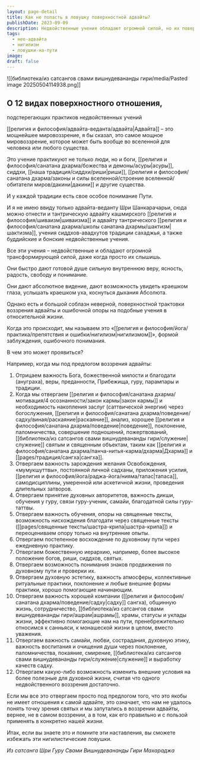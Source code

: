 ```yaml
---
layout: page-detail
title: Как не попасть в ловушку поверхностной адвайты?
publishDate: 2023-09-09
description: Недвойственные учения обладают огромной силой, но их поверхностное понимание ведёт к нигилизму и ошибкам в практике. Часто под видом адвайты отвергаются вера, гуру, карма, садхана, духовная дисциплина, коллективные практики и этика, что искажает суть пути. Чтобы избежать этих ловушек, важно уважать традицию, усилия, наставления святых и ценить все аспекты духовной жизни.
tags:
  - нео-адвайта
  - нигилизм
  - ловушки-на-пути
image: 
draft: false
---
```

![[библиотека/из сатсангов свами вишнудевананды гири/media/Pasted image 20250504114938.png]]
## О 12 видах поверхностного отношения,   
 подстерегающих практиков недвойственных учений 

  
 [[религия и философия/адвайта-веданта/адвайта|Адвайта]] – это мощнейшее мировоззрение, я бы сказал, это самое мощное мировоззрение, которое может быть вообще во вселенной для человека или любого существа.

 Это учение практикуют не только люди, но и боги, [[религия и философия/санатана дхарма/божества и демоны/асуры|асуры]], сиддхи, [[наша традиция/сиддхи/риши|риши]], [[религия и философия/санатана дхарма/законы и силы вселенной/строение вселенной/обитатели миров/дакини|дакини]] и другие существа.

 И у каждой традиции есть свое особое понимание Пути.

 И я не имею ввиду только адвайта-веданту Шри Шанкарачарьи, сюда можно отнести и тантрическую адвайту кашмирского [[религия и философия/шиваизм|шиваизма]] и адвайту тантрического [[религия и философия/санатана дхарма/школы санатана дхармы/шактизм|шактизма]], учения сиддхов-авадхутов традиции сахаджья, а также буддийские и бонские недвойственные учения.

 Все эти учения – недвойственные и обладают огромной трансформирующей силой, даже когда просто их слышишь.

 Они быстро дают готовой душе сильную внутреннюю веру, ясность, радость, свободу и понимание.

 Они дают абсолютное видение, дают возможность увидеть краешком глаза, услышать краешком уха, коснуться дыхания Абсолюта.

 Однако есть и большой соблазн неверной, поверхностной трактовки воззрения адвайты и ошибочной опоры на подобные учения в относительной жизни.

 Когда это происходит, мы называем это «[[религия и философия/йога/практика/препятствия и ошибки/нигилизм|нигилизмом]]», формой заблуждения, ошибочного понимания.

  
 В чем это может проявиться?

 Например, когда мы под предлогом воззрения адвайты:

1. Отрицаем важность Бога, божественной милости и благодати (ануграха), веры, преданности, Прибежища, гуру, парампары и традиции.
2. Когда мы отвергаем [[религия и философия/санатана дхарма/мотивация/4 осознанности/закон кармы|закон кармы]] и необходимость накопления заслуг (саттвической энергии) через богослужения, [[религия и философия/санатана дхарма/поведение/садху/виная/раскаяние|раскаяние]], анализ, хорошее [[религия и философия/санатана дхарма/поведение|поведение]], поклонение, паломничества, совершение подношений, пожертвований, [[библиотека/из сатсангов свами вишнудевананды гири/служение|служение]] святым и священным объектам, таким как [[религия и философия/санатана дхарма/панча-нитья-карма/дхарма|Дхарма]] и [[pages/традиция/сангха|сангха]].
3. Отвергаем важность зарождения желания Освобождения, «мумукшуттвы», постоянной личной садханы, приложения усилия, [[религия и философия/йога/раджа-йога/нияма/тапас|тапаса]], самодисциплины, умеренной или аскетичной жизни, проведения длительных затворов.
4. Отвергаем принятие духовных авторитетов, важность дикши, обучения у гуру, связи гуру-ученик, самайи, благодатной силы гуру-таттвы.
5. Отвергаем важность обучения, опоры на священные тексты, возможность нисхождения благодати через священные тексты ([[pages/священные тексты/шастра-крипа|шастра-крипа]]) и переоцениваем опору только на внутренние опыты.
6. Отвергаем постепенное восхождение по духовному пути через ежедневную практику.
7. Отвергаем божественную иерархию, например, более высокое положение богов, риши, сиддхов, святых.
8. Отвергаем возможность понимания знаков продвижения по духовному пути и проверки их.
9. Отвергаем духовную эстетику, важность атмосферы, коллективные ритуальные практики, поклонение и любые внешние формы практики, хорошо помогающие начинающим.
10. Отвергаем важность хорошей компании ([[религия и философия/санатана дхарма/поведение/садху|садху]] сангха), общинную жизнь, сотрудничество, [[библиотека/из сатсангов свами вишнудевананды гири/ашрам|ашрамы]], храмы, статусы и уклады жизни, эффективно помогающие нам на пути, пренебрежительно относимся к санньяси, к монашеской жизни в целом, вместо уважения.
11. Отвергаем важность самайи, любви, сострадания, духовную этику, важность воспитания и очищения души через поклонение, паломничества, покаяние, смирение, [[библиотека/из сатсангов свами вишнудевананды гири/служение|служение]] и выработку качеств садху.
12. Отвергаем какую-либо возможность изменить внешние условия на более полезные для духовной жизни, считая что одного недвойственного воззрения достаточно.

  
 Если мы все это отвергаем просто под предлогом того, что это якобы не имеет отношения к самой адвайте, это означает, что нам не удалось понять точку зрения святых и мы запутались в воззрении адвайты, вернее, не в самом воззрении, а в том, как его правильно и с пользой применять в конкретно нашей жизни.

 Итак, если вы знаете это и помните эти наставления, вы сможете избежать эти нигилистические ловушки.

*Из сатсанга Шри Гуру Свами Вишнудевананды Гири Махараджа*